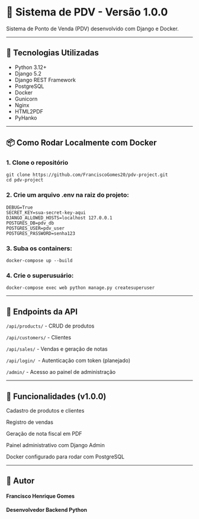 # 🧾 Sistema de PDV - Versão 1.0.0

Sistema de Ponto de Venda (PDV) desenvolvido com Django e Docker.

---

## 🚀 Tecnologias Utilizadas

- Python 3.12+
- Django 5.2
- Django REST Framework
- PostgreSQL
- Docker
- Gunicorn
- Nginx
- HTML2PDF
- PyHanko

---

## 📦 Como Rodar Localmente com Docker

### 1. Clone o repositório
```
git clone https://github.com/FranciscoGomes20/pdv-project.git
cd pdv-project
```

### 2. Crie um arquivo .env na raiz do projeto:
```
DEBUG=True
SECRET_KEY=sua-secret-key-aqui
DJANGO_ALLOWED_HOSTS=localhost 127.0.0.1
POSTGRES_DB=pdv_db
POSTGRES_USER=pdv_user
POSTGRES_PASSWORD=senha123
```

### 3. Suba os containers:
```
docker-compose up --build
```
### 4. Crie o superusuário:
```
docker-compose exec web python manage.py createsuperuser
```
---
## 🔧 Endpoints da API

```/api/products/``` - CRUD de produtos

```/api/customers/``` - Clientes

```/api/sales/``` - Vendas e geração de notas

```/api/login/ ```- Autenticação com token (planejado)

```/admin/``` - Acesso ao painel de administração

---

## 📄 Funcionalidades (v1.0.0)

 Cadastro de produtos e clientes

 Registro de vendas

 Geração de nota fiscal em PDF

 Painel administrativo com Django Admin

 Docker configurado para rodar com PostgreSQL

---

## 🧠 Autor

#### Francisco Henrique Gomes
#### Desenvolvedor Backend Python
